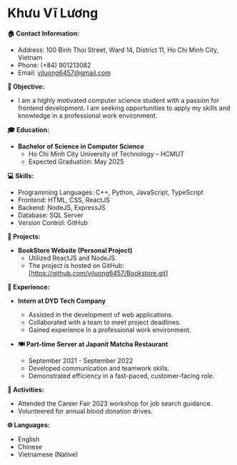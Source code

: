 # Khưu Vĩ Lương

**🏠 Contact Information:**
- Address: 100 Binh Thoi Street, Ward 14, District 11, Ho Chi Minh City, Vietnam 
- Phone: (+84) 901213082
- Email: viluong6457@gmail.com 

**🏹 Objective:**
- I am a highly motivated computer science student with a passion for frontend development. I am seeking opportunities to apply my skills and knowledge in a professional work environment.

**🎓 Education:**
- **Bachelor of Science in Computer Science**
  - Ho Chi Minh City University of Technology – HCMUT
  - Expected Graduation: May 2025

**💻 Skills:**
- Programming Languages: C++, Python, JavaScript, TypeScript
- Frontend: HTML, CSS, ReactJS
- Backend: NodeJS, ExpressJS
- Database: SQL Server
- Version Control: GitHub

**🚀 Projects:**
- **BookStore Website (Personal Project)**
  - Utilized ReactJS and NodeJS.
  - The project is hosted on GitHub: [https://github.com/viluong6457/Bookstore.git]

**💼 Experience:**
- **Intern at DYD Tech Company**
  - Assisted in the development of web applications.
  - Collaborated with a team to meet project deadlines.
  - Gained experience in a professional work environment.

- **🍽️ Part-time Server at Japanit Matcha Restaurant**
  - September 2021 - September 2022
  - Developed communication and teamwork skills.
  - Demonstrated efficiency in a fast-paced, customer-facing role.

**📅 Activities:**
- Attended the Career Fair 2023 workshop for job search guidance.
- Volunteered for annual blood donation drives.

**🌐 Languages:**
- English
- Chinese
- Vietnamese (Native)
